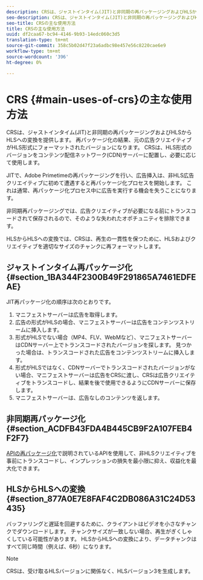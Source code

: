 ```yaml
---
description: CRSは、ジャストインタイム(JIT)と非同期の再パッケージングおよびHLSからHLSへの変換を提供します。 再パッケージ化の結果、元の広告クリエイティブがHLS形式にフォーマットされたバージョンになります。 CRSは、HLS形式のバージョンをコンテンツ配信ネットワーク(CDN)サーバーに配置し、必要に応じて使用します。
seo-description: CRSは、ジャストインタイム(JIT)と非同期の再パッケージングおよびHLSからHLSへの変換を提供します。 再パッケージ化の結果、元の広告クリエイティブがHLS形式にフォーマットされたバージョンになります。 CRSは、HLS形式のバージョンをコンテンツ配信ネットワーク(CDN)サーバーに配置し、必要に応じて使用します。
seo-title: CRSの主な使用方法
title: CRSの主な使用方法
uuid: df2caa67-bc94-4146-9b93-14edc060c3d5
translation-type: tm+mt
source-git-commit: 358c5b02d47f23a6adbc98e457e56c8220cae6e9
workflow-type: tm+mt
source-wordcount: '396'
ht-degree: 0%

---
```



# CRS {#main-uses-of-crs}の主な使用方法

CRSは、ジャストインタイム(JIT)と非同期の再パッケージングおよびHLSからHLSへの変換を提供します。 再パッケージ化の結果、元の広告クリエイティブがHLS形式にフォーマットされたバージョンになります。 CRSは、HLS形式のバージョンをコンテンツ配信ネットワーク(CDN)サーバーに配置し、必要に応じて使用します。

JITで、Adobe Primetimeの再パッケージングを行い、広告挿入は、非HLS広告クリエイティブに初めて遭遇すると再パッケージ化プロセスを開始します。 これは通常、再パッケージ化プロセス中に広告を実行する機会を失うことになります。

非同期再パッケージングでは、広告クリエイティブが必要になる前にトランスコードされて保存されるので、そのような失われたオポチュニティを排除できます。

HLSからHLSへの変換では、CRSは、再生の一貫性を保つために、HLSおよびクリエイティブを適切なサイズのチャンクに再フォーマットします。

## ジャストインタイム再パッケージ化{#section_1BA344F2300B49F291865A7461EDFEAE}

JIT再パッケージ化の順序は次のとおりです。

1. マニフェストサーバーは広告を取得します。
1. 広告の形式がHLSの場合、マニフェストサーバーは広告をコンテンツストリームに挿入します。
1. 形式がHLSでない場合（MP4、FLV、WebMなど）、マニフェストサーバーはCDNサーバー上でトランスコードされたバージョンを探します。 見つかった場合は、トランスコードされた広告をコンテンツストリームに挿入します。
1. 形式がHLSではなく、CDNサーバーでトランスコードされたバージョンがない場合、マニフェストサーバーは広告をCRSに渡し、CRSは広告クリエイティブをトランスコードし、結果を後で使用できるようにCDNサーバーに保存します。
1. マニフェストサーバーは、広告なしのコンテンツを返します。

## 非同期再パッケージ化{#section_ACDFB43FDA4B445CB9F2A107FEB4F2F7}

[APIの再パッケージ化](../creative-repackaging-service/api-repackage.md)で説明されているAPIを使用して、非HLSクリエイティブを事前にトランスコードし、インプレッションの損失を最小限に抑え、収益化を最大化できます。

## HLSからHLSへの変換{#section_877A0E7E8FAF4C2DB086A31C24D53435}

バッファリングと遅延を回避するために、クライアントはビデオを小さなチャンクでダウンロードします。 チャンクサイズが一致しない場合、再生がぎくしゃくしている可能性があります。 HLSからHLSへの変換により、データチャンクはすべて同じ時間（例えば、6秒）になります。

>[!NOTE]
>
>CRSは、受け取るHLSバージョンに関係なく、HLSバージョン3を生成します。